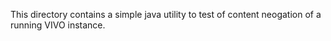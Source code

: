 This directory contains a simple java utility to test of content neogation of a running VIVO instance.
